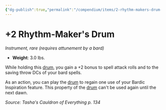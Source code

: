 ```yaml
---
{"dg-publish":true,"permalink":"/compendium/items/2-rhythm-makers-drum-tce/","tags":["compendium/src/5e/tce","item/attunement/required","item/gear/instrument","item/rarity/rare"]}
---
```


# +2 Rhythm-Maker's Drum
*Instrument, rare (requires attunement by a bard)*  

- **Weight**: 3.0 lbs.

While holding this [drum](compendium/items/drum.md), you gain a +2 bonus to spell attack rolls and to the saving throw DCs of your bard spells.

As an action, you can play the [drum](compendium/items/drum.md) to regain one use of your Bardic Inspiration feature. This property of the [drum](compendium/items/drum.md) can't be used again until the next dawn.

*Source: Tasha's Cauldron of Everything p. 134*